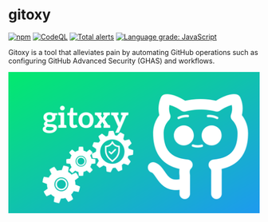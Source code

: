 # gitoxy
[![npm](https://img.shields.io/npm/v/gitoxy.svg)](https://www.npmjs.com/package/gitoxy)
[![CodeQL](https://github.com/nawinto99/gitoxy/actions/workflows/codeql-analysis.yml/badge.svg?branch=main)](https://github.com/nawinto99/gitoxy/actions/workflows/codeql-analysis.yml)
[![Total alerts](https://img.shields.io/lgtm/alerts/g/nawinto99/gitoxy.svg?logo=lgtm&logoWidth=18)](https://lgtm.com/projects/g/nawinto99/gitoxy/alerts/)
[![Language grade: JavaScript](https://img.shields.io/lgtm/grade/javascript/g/nawinto99/gitoxy.svg?logo=lgtm&logoWidth=18)](https://lgtm.com/projects/g/nawinto99/gitoxy/context:javascript)

Gitoxy is a tool that alleviates pain by automating GitHub operations such as configuring GitHub Advanced Security (GHAS) and workflows.




![gitoxy](./doc/assets/gitoxy.png)
